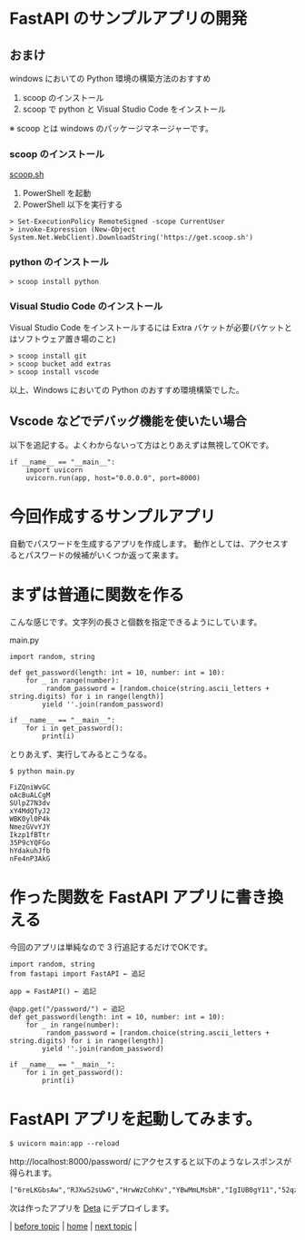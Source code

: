 # FastAPI のサンプルアプリの開発

## おまけ
windows においての Python 環境の構築方法のおすすめ
1. scoop のインストール
1. scoop で python と Visual Studio Code をインストール

※ scoop とは windows のパッケージマネージャーです。
### scoop のインストール
[scoop.sh](https://scoop.sh/)

1. PowerShell を起動
1. PowerShell 以下を実行する
```
> Set-ExecutionPolicy RemoteSigned -scope CurrentUser
> invoke-Expression (New-Object System.Net.WebClient).DownloadString('https://get.scoop.sh')
```

### python のインストール
```
> scoop install python
```

### Visual Studio Code のインストール
Visual Studio Code をインストールするには Extra バケットが必要(バケットとはソフトウェア置き場のこと)
```
> scoop install git
> scoop bucket add extras
> scoop install vscode
```

以上、Windows においての Python のおすすめ環境構築でした。

## Vscode などでデバッグ機能を使いたい場合
以下を追記する。よくわからないって方はとりあえずは無視してOKです。
```
if __name__ == "__main__":
    import uvicorn
    uvicorn.run(app, host="0.0.0.0", port=8000)
```

# 今回作成するサンプルアプリ
自動でパスワードを生成するアプリを作成します。
動作としては、アクセスするとパスワードの候補がいくつか返って来ます。

# まずは普通に関数を作る
こんな感じです。文字列の長さと個数を指定できるようにしています。

main.py
```
import random, string

def get_password(length: int = 10, number: int = 10): 
    for _ in range(number):
         random_password = [random.choice(string.ascii_letters + string.digits) for i in range(length)]
        yield ''.join(random_password)   

if __name__ == "__main__":
    for i in get_password():
        print(i)
```
とりあえず、実行してみるとこうなる。
```
$ python main.py

FiZQniWvGC
oAcBuALCgM
SUlpZ7N3dv
xY4MdQTyJ2
WBK0yl0P4k
NmezGVvYJY
Ikzp1fBTtr
35P9cYQFGo
hYdakuhJfb
nFe4nP3AkG
```

# 作った関数を FastAPI アプリに書き換える
今回のアプリは単純なので 3 行追記するだけでOKです。

```
import random, string
from fastapi import FastAPI ← 追記

app = FastAPI() ← 追記

@app.get("/password/") ← 追記
def get_password(length: int = 10, number: int = 10): 
    for _ in range(number):
         random_password = [random.choice(string.ascii_letters + string.digits) for i in range(length)]
        yield ''.join(random_password)   

if __name__ == "__main__":
    for i in get_password():
        print(i)
```

# FastAPI アプリを起動してみます。
```
$ uvicorn main:app --reload 
```

http://localhost:8000/password/ にアクセスすると以下のようなレスポンスが得られます。
```
["6reLKGbsAw","RJXwS2sUwG","HrwWzCohKv","YBwMmLMsbR","IgIUB0gY11","52qzKhqZ6G","Jhdgg2FBoo","ThgmWDFHSM","5DFhIH6b4y","lvNlXBFcK5"]
```

次は作ったアプリを [Deta](https://www.deta.sh/?ref=fastapi) にデプロイします。

| 
[before topic](/documents/03_fastapi_details) 
| 
[home](https://github.com/shingenpy/fastapi_workshop) 
| 
[next topic](/documents/05_deploy_app)
|
